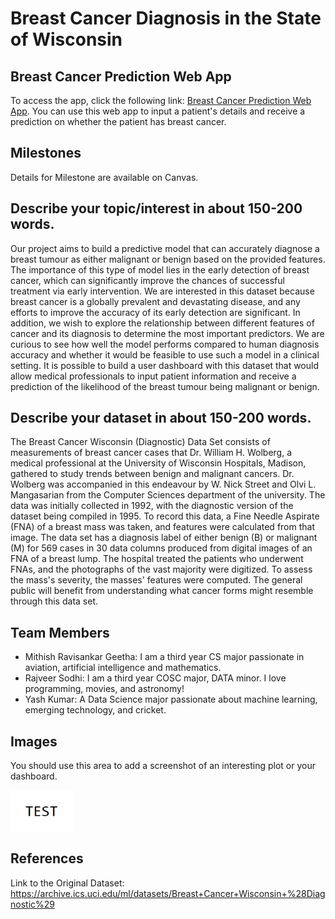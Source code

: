 # Breast Cancer Diagnosis in the State of Wisconsin

## Breast Cancer Prediction Web App

To access the app, click the following link: [Breast Cancer Prediction Web App](https://kyash03-breastcancerwebapp-main-ckdp68.streamlit.app). You can use this web app to input a patient's details and receive a prediction on whether the patient has breast cancer.

## Milestones

Details for Milestone are available on Canvas.

## Describe your topic/interest in about 150-200 words.

Our project aims to build a predictive model that can accurately diagnose a breast tumour as either malignant or benign based on the provided features. The importance of this type of model lies in the early detection of breast cancer, which can significantly improve the chances of successful treatment via early intervention.
We are interested in this dataset because breast cancer is a globally prevalent and devastating disease, and any efforts to improve the accuracy of its early detection are significant. In addition, we wish to explore the relationship between different features of cancer and its diagnosis to determine the most important predictors.
We are curious to see how well the model performs compared to human diagnosis accuracy and whether it would be feasible to use such a  model in a clinical setting.
It is possible to build a user dashboard with this dataset that would allow medical professionals to input patient information and receive a prediction of the likelihood of the breast tumour being malignant or benign.

## Describe your dataset in about 150-200 words.

The Breast Cancer Wisconsin (Diagnostic) Data Set consists of measurements of breast cancer cases that Dr. William H. Wolberg, a medical professional at the University of Wisconsin Hospitals, Madison, gathered to study trends between benign and malignant cancers. Dr. Wolberg was accompanied in this endeavour by W. Nick Street and Olvi L. Mangasarian from the Computer Sciences department of the university. The data was initially collected in 1992, with the diagnostic version of the dataset being compiled in 1995. To record this data, a Fine Needle Aspirate (FNA) of a breast mass was taken, and features were calculated from that image. The data set has a diagnosis label of either benign (B) or malignant (M) for 569 cases in 30 data columns produced from digital images of an FNA of a breast lump. The hospital treated the patients who underwent FNAs, and the photographs of the vast majority were digitized. To assess the mass's severity, the masses' features were computed. The general public will benefit from understanding what cancer forms might resemble through this data set.

## Team Members

- Mithish Ravisankar Geetha: I am a third year CS major passionate in aviation, artificial intelligence and mathematics.
- Rajveer Sodhi: I am a third year COSC major, DATA minor. I love programming, movies, and astronomy!
- Yash Kumar: A Data Science major passionate about machine learning, emerging technology, and cricket.

## Images

You should use this area to add a screenshot of an interesting plot or your dashboard.

<img src ="images/test.png" width="100px">

## References

Link to the Original Dataset: https://archive.ics.uci.edu/ml/datasets/Breast+Cancer+Wisconsin+%28Diagnostic%29
